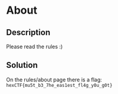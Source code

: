 # About

## Description

Please read the rules :)

## Solution

On the rules/about page there is a flag: `hexCTF{mu5t_b3_7he_eas1est_fl4g_y0u_g0t}`
